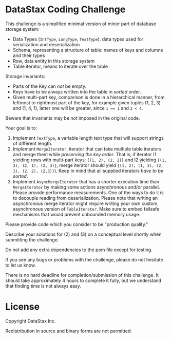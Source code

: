 # DataStax Coding Challenge

This challenge is a simplified minimal version of minor part of database storage system:

  * Data Types (`IntType`, `LongType`, `TextType`): data types used for serialization and deserialization 
  * Schema, representing a structure of table: names of keys and columns and their types
  * Row, data entity in this storage system
  * Table iterator, means to iterate over the table

Storage invariants:

  * Parts of the Key can _not_ be empty.
  * Keys have to be always written into the table in _sorted_ order.
  * Given multi-part key, comparison is done in a hierarchical manner, from leftmost to rightmost part of the key, 
  for example given tuples (1, 2, 3) and (1, 4, 1), latter one will be greater, since `1 == 1` and `2 < 4`. 

Beware that invariants may be _not_ imposed in the original code.

Your goal is to: 

1. Implement `TextType`, a variable length text type that will support strings of different length.
2. Implement `MergeIterator`, iterator that can take multiple table iterators and merge them while _preserving the key order_.
That is, if iterator I1 yielding rows with multi-part keys: `{(1, 2), (2, 2)}` and I2 yielding `{(1, 3), (2, 1), (2, 3)}`, 
merge iterator should yield `{(1, 2), (1, 3), (2, 1), (2, 2), (2,3)}`). Keep in mind that all supplied iterators _have to be sorted_. 
3. Implement `AsyncMergeIterator` that has a shorter execution time than `MergeIterator` by making some actions asynchronous and/or parallel. Please provide performance measurements.  One of the ways to do it is to decouple reading from deserialization. Please note that writing an asynchronous merge iterator might require writing your own custom, asynchronous version of `TableIterator`. Make sure to embed failsafe mechanisms 
that would prevent unbounded memory usage. 

Please provide code which you consider to be "production quality."

Describe your solutions for (2) and (3) on a conceptual level shortly when submitting the challenge.

Do not add any extra dependencies to the pom file except for testing.

If you see any bugs or problems with the challenge, please do not hesitate to let us know.

There is no hard deadline for completion/submission of this challenge. 
It should take approximately 4 hours to complete it fully, but we understand that finding time is not always easy. 

# License

Copyright DataStax Inc.

Redistribution in source and binary forms are not permitted.
